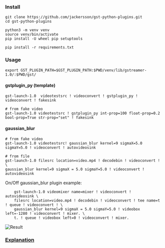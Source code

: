 ### Install

    git clone https://github.com/jackersson/gst-python-plugins.git
    cd gst-python-plugins

    python3 -m venv venv
    source venv/bin/activate
    pip install -U wheel pip setuptools

    pip install -r requirements.txt

### Usage

    export GST_PLUGIN_PATH=$GST_PLUGIN_PATH:$PWD/venv/lib/gstreamer-1.0/:$PWD/gst/

#### gstplugin_py (template)

    gst-launch-1.0  videotestsrc ! videoconvert ! gstplugin_py ! videoconvert ! fakesink

    # from fake video
    gst-launch-1.0 videotestsrc ! gstplugin_py int-prop=100 float-prop=0.2 bool-prop=True str-prop="set" ! fakesink

#### gaussian_blur

    # from fake video
    gst-launch-1.0 videotestsrc! gaussian_blur kernel=9 sigmaX=5.0 sigmaY=5.0 ! videoconvert ! autovideosink

    # from file
    gst-launch-1.0 filesrc location=video.mp4 ! decodebin ! videoconvert ! \
    gaussian_blur kernel=9 sigmaX = 5.0 sigmaY=5.0 ! videoconvert ! autovideosink

On/Off gaussian_blur plugin example:

        gst-launch-1.0 videomixer name=mixer ! videoconvert ! autovideosink \
        filesrc location=video.mp4 ! decodebin ! videoconvert ! tee name=t ! queue ! videoconvert ! \
        gaussian_blur kernel=9 sigmaX = 5.0 sigmaY=5.0 ! videobox left=-1280 ! videoconvert ! mixer. \
        t. ! queue ! videobox left=0 ! videoconvert ! mixer.

![Result](https://github.com/jackersson/gst-python-plugins/blob/master/images/gaussian_blur.png)

### [Explanation](http://lifestyletransfer.com/)

